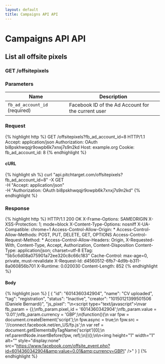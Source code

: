 ```yaml
---
layout: default
title: Campaigns API API
---
```


# Campaigns API API

## List all offsite pixels

### GET /offsitepixels


### Parameters

Name | Description |
-----|-------------|
`fb_ad_account_id` (required) | Facebook ID of the Ad Account for the current user |

### Request

{% highlight http %}
GET /offsitepixels?fb_ad_account_id=8 HTTP/1.1
Accept: application/json
Authorization: OAuth bi8pskhwqqjr9owpb6k7xnxj7s9n2kd
Host: example.org
Cookie: 
fb_ad_account_id: 8
{% endhighlight %}


#### cURL

{% highlight sh %}
curl "api.pitchtarget.com/offsitepixels?fb_ad_account_id=8" -X GET \
	-H "Accept: application/json" \
	-H "Authorization: OAuth bi8pskhwqqjr9owpb6k7xnxj7s9n2kd"
{% endhighlight %}

### Response

{% highlight http %}
HTTP/1.1 200 OK
X-Frame-Options: SAMEORIGIN
X-XSS-Protection: 1; mode=block
X-Content-Type-Options: nosniff
X-UA-Compatible: chrome=1
Access-Control-Allow-Origin: *
Access-Control-Allow-Methods: POST, PUT, DELETE, GET, OPTIONS
Access-Control-Request-Method: *
Access-Control-Allow-Headers: Origin, X-Requested-With, Content-Type, Accept, Authorization, Content-Disposition
Content-Type: application/json; charset=utf-8
ETag: "5b5c6d08a075901a72ee320c8c66c183"
Cache-Control: max-age=0, private, must-revalidate
X-Request-Id: d4560512-6fb7-4d9b-b311-8a060856b701
X-Runtime: 0.020030
Content-Length: 852
{% endhighlight %}

#### Body

{% highlight json %}
[
  {
    "id": "6014360342904",
    "name": "CV uploaded",
    "tag": "registration",
    "status": "Inactive",
    "creator": "10150121399501506 (Daniele Bernardi)",
    "js_pixel": "<!-- Facebook Conversion Code for CV uploaded -->\n<script type=\"text/javascript\">\nvar fb_param = {};\nfb_param.pixel_id = '6014360342904';\nfb_param.value = '0.01';\nfb_param.currency = 'GBP';\n(function(){\n  var fpw = document.createElement('script');\n  fpw.async = true;\n  fpw.src = '//connect.facebook.net/en_US/fp.js';\n  var ref = document.getElementsByTagName('script')[0];\n  ref.parentNode.insertBefore(fpw, ref);\n})();\n</script>\n<noscript><img height=\"1\" width=\"1\" alt=\"\" style=\"display:none\" src=\"https://www.facebook.com/offsite_event.php?id=6014360342904&amp;value=0.01&amp;currency=GBP\" /></noscript>"
  }
]
{% endhighlight %}


